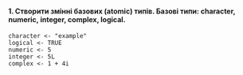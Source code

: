 #### 1.	Створити змінні базових (atomic) типів. Базові типи: character, numeric, integer, complex, logical.
```{r}
character <- "example"
logical <- TRUE
numeric <- 5
integer <- 5L
complex <- 1 + 4i
```
